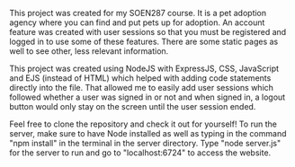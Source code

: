 This project was created for my SOEN287 course. It is a pet adoption agency where you can find and put pets up for adoption. An account feature was created with user sessions so that you must be registered and logged in to use some of these features. There are some static pages as well to see other, less relevant information.

This project was created using NodeJS with ExpressJS, CSS, JavaScript and EJS (instead of HTML) which helped with adding code statements directly into the file. That allowed me to easily add user sessions which followed whether a user was signed in or not and when signed in, a logout button would only stay on the screen until the user session ended.

Feel free to clone the repository and check it out for yourself! To run the server, make sure to have Node installed as well as typing in the command "npm install" in the terminal in the server directory. Type "node server.js" for the server to run and go to "localhost:6724" to access the website.
